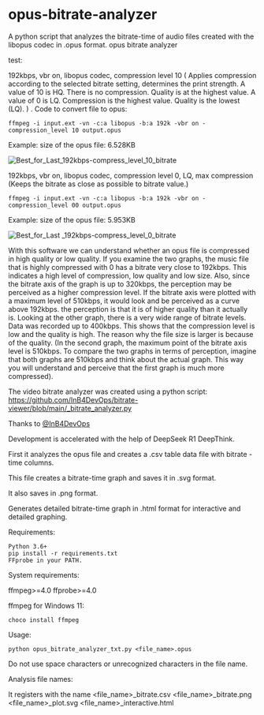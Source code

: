 # opus-bitrate-analyzer
A python script that analyzes the bitrate-time of audio files created with the libopus codec in .opus format. opus bitrate analyzer


test:

192kbps, vbr on, libopus codec, compression level 10 ( Applies compression according to the selected bitrate setting, determines the print strength. A value of 10 is HQ. There is no compression. Quality is at the highest value. A value of 0 is LQ. Compression is the highest value. Quality is the lowest (LQ). ) . 
Code to convert file to opus:

    ffmpeg -i input.ext -vn -c:a libopus -b:a 192k -vbr on -compression_level 10 output.opus

Example:
size of the opus file: 6.528KB

![Best_for_Last_192kbps-compress_level_10_bitrate](https://github.com/user-attachments/assets/5c68f41c-4cd9-4693-9d0b-3d344f2b2bb6)


192kbps, vbr on, libopus codec, compression level 0, LQ, max compression (Keeps the bitrate as close as possible to bitrate value.)

    ffmpeg -i input.ext -vn -c:a libopus -b:a 192k -vbr on -compression_level 00 output.opus   

Example:
size of the opus file: 5.953KB

![Best_for_Last _192kbps-compress_level_0_bitrate](https://github.com/user-attachments/assets/b6594a92-ad3c-498c-b957-ce7f7f019d8e)

With this software we can understand whether an opus file is compressed in high quality or low quality.
If you examine the two graphs, the music file that is highly compressed with 0 has a bitrate very close to 192kbps. This indicates a high level of compression, low quality and low size. Also, since the bitrate axis of the graph is up to 320kbps, the perception may be perceived as a higher compression level. If the bitrate axis were plotted with a maximum level of 510kbps, it would look and be perceived as a curve above 192kbps. the perception is that it is of higher quality than it actually is.
Looking at the other graph, there is a very wide range of bitrate levels. Data was recorded up to 400kbps. This shows that the compression level is low and the quality is high. The reason why the file size is larger is because of the quality. 
(In the second graph, the maximum point of the bitrate axis level is 510kbps. To compare the two graphs in terms of perception, imagine that both graphs are 510kbps and think about the actual graph. This way you will understand and perceive that the first graph is much more compressed).

The video bitrate analyzer was created using a python script:
https://github.com/InB4DevOps/bitrate-viewer/blob/main/_bitrate_analyzer.py

Thanks to [@InB4DevOps](https://github.com/InB4DevOps) 

Development is accelerated with the help of DeepSeek R1 DeepThink.

First it analyzes the opus file and creates a .csv table data file with bitrate - time columns.

This file creates a bitrate-time graph and saves it in .svg format.

It also saves in .png format.

Generates detailed bitrate-time graph in .html format for interactive and detailed graphing.

Requirements:

    Python 3.6+
    pip install -r requirements.txt
    FFprobe in your PATH.

System requirements:

ffmpeg>=4.0
ffprobe>=4.0

ffmpeg for Windows 11:

    choco install ffmpeg


Usage:

    python opus_bitrate_analyzer_txt.py <file_name>.opus

Do not use space characters or unrecognized characters in the file name.


Analysis file names:

It registers with the name
<file_name>_bitrate.csv
<file_name>_bitrate.png
<file_name>_plot.svg
<file_name>_interactive.html

 


